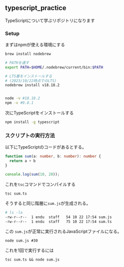 ## typescript_practice

TypeScriptについて学ぶリポジトリになります

### Setup

まずはnpmが使える環境にする

```sh
brew install nodebrew

# PATHを通す
export PATH=$HOME/.nodebrew/current/bin:$PATH

# LTS番をインストールする
# (2023/10/22時点でのLTS)
nodebrew install v18.18.2


node -v #18.18.2
npm -v #9.8.1
```

次にTypeScriptをインストールする

```sh
npm install -g typescript
```

### スクリプトの実行方法

以下にTypeScriptのコードがあるとする。

```typescript
function sum(a: number, b: number): number {
  return a + b
}

console.log(sum(10, 20));
```

これを`tsc`コマンドでコンパイルする

```
tsc sum.ts
```

そうすると同じ階層に`sum.js`が生成される。

```sh
# ls -la
-rw-r--r--  1 endu  staff   54 10 22 17:54 sum.js
-rw-r--r--  1 endu  staff   75 10 22 17:54 sum.ts
```

この `sum.js`が正常に実行されるJavaScriptファイルになる。

```
node sum.js #30
```

これを1回で実行するには

```
tsc sum.ts && node sum.js
```
